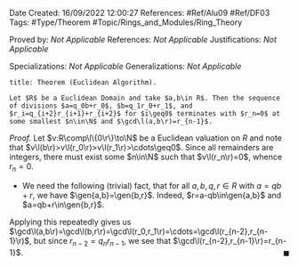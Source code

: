 <div class="topSpace"></div>

Date Created: 16/09/2022 12:00:27
References: #Ref/Alu09 #Ref/DF03
Tags: #Type/Theorem #Topic/Rings_and_Modules/Ring_Theory

Proved by: <i>Not Applicable</i>
References: <i>Not Applicable</i>
Justifications: <i>Not Applicable</i>

Specializations: <i>Not Applicable</i>
Generalizations: <i>Not Applicable</i>

``` ad-Theorem
title: Theorem (Euclidean Algorithm).

Let $R$ be a Euclidean Domain and take $a,b\in R$. Then the sequence of divisions $a=q_0b+r_0$, $b=q_1r_0+r_1$, and $r_i=q_{i+2}r_{i+1}+r_{i+2}$ for $i\geq0$ terminates with $r_n=0$ at some smallest $n\in\N$ and $\gcd\l(a,b\r)=r_{n-1}$.

```

<i>Proof.</i> Let $v:R\comp\l\{0\r\}\to\N$ be a Euclidean valuation on $R$ and note that $v\l(b\r)>v\l(r_0\r)>v\l(r_1\r)>\cdots\geq0$. Since all remainders are integers, there must exist some $n\in\N$ such that $v\l(r_n\r)=0$, whence $r_n=0$.
* We need the following (trivial) fact, that for all $a,b,q,r\in R$ with $a=qb+r$, we have $\gen{a,b}=\gen{b,r}$. Indeed, $r=a-qb\in\gen{a,b}$ and $a=qb+r\in\gen{b,r}$.

Applying this repeatedly gives us $\gcd\l(a,b\r)=\gcd\l(b,r\r)=\gcd\l(r_0,r_1\r)=\cdots=\gcd\l(r_{n-2},r_{n-1}\r)$, but since $r_{n-2}=q_nr_{n-1}$, we see that $\gcd\l(r_{n-2},r_{n-1}\r)=r_{n-1}$.<span style="float:right;">$\blacksquare$</span>
